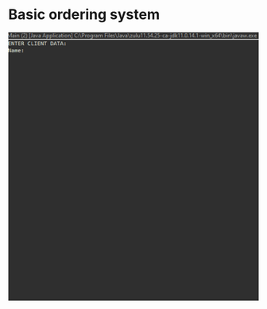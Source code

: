 # Basic ordering system

![sample-of-the-program](basic-ordering-system/assets/java-basic-ordering-system.gif)
